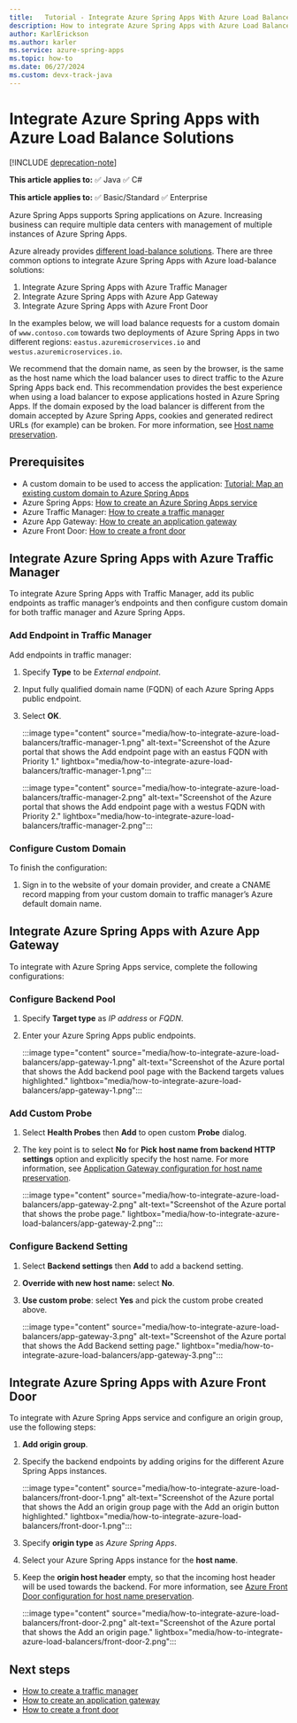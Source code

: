 ```yaml
---
title:   Tutorial - Integrate Azure Spring Apps With Azure Load Balance Solutions
description: How to integrate Azure Spring Apps with Azure Load Balance Solutions
author: KarlErickson
ms.author: karler
ms.service: azure-spring-apps
ms.topic: how-to
ms.date: 06/27/2024
ms.custom: devx-track-java
---
```


# Integrate Azure Spring Apps with Azure Load Balance Solutions

[!INCLUDE [deprecation-note](../includes/deprecation-note.md)]

**This article applies to:** ✅ Java ✅ C#

**This article applies to:** ✅ Basic/Standard ✅ Enterprise

Azure Spring Apps supports Spring applications on Azure. Increasing business can require multiple data centers with management of multiple instances of Azure Spring Apps.

Azure already provides [different load-balance solutions](/azure/architecture/guide/technology-choices/load-balancing-overview). There are three common options to integrate Azure Spring Apps with Azure load-balance solutions:

1. Integrate Azure Spring Apps with Azure Traffic Manager
1. Integrate Azure Spring Apps with Azure App Gateway
1. Integrate Azure Spring Apps with Azure Front Door

In the examples below, we will load balance requests for a custom domain of `www.contoso.com` towards two deployments of Azure Spring Apps in two different regions: `eastus.azuremicroservices.io` and `westus.azuremicroservices.io`.

We recommend that the domain name, as seen by the browser, is the same as the host name which the load balancer uses to direct traffic to the Azure Spring Apps back end. This recommendation provides the best experience when using a load balancer to expose applications hosted in Azure Spring Apps. If the domain exposed by the load balancer is different from the domain accepted by Azure Spring Apps, cookies and generated redirect URLs (for example) can be broken. For more information, see [Host name preservation](/azure/architecture/best-practices/host-name-preservation).

## Prerequisites

* A custom domain to be used to access the application: [Tutorial: Map an existing custom domain to Azure Spring Apps](./how-to-custom-domain.md)
* Azure Spring Apps: [How to create an Azure Spring Apps service](./quickstart.md)
* Azure Traffic Manager: [How to create a traffic manager](../../traffic-manager/quickstart-create-traffic-manager-profile.md)
* Azure App Gateway: [How to create an application gateway](../../application-gateway/quick-create-portal.md)
* Azure Front Door: [How to create a front door](../../frontdoor/quickstart-create-front-door.md)

## Integrate Azure Spring Apps with Azure Traffic Manager

To integrate Azure Spring Apps with Traffic Manager, add its public endpoints as traffic manager’s endpoints and then configure custom domain for both traffic manager and Azure Spring Apps.

### Add Endpoint in Traffic Manager

Add endpoints in traffic manager:

1. Specify **Type** to be *External endpoint*.
1. Input fully qualified domain name (FQDN) of each Azure Spring Apps public endpoint.
1. Select **OK**.

   :::image type="content" source="media/how-to-integrate-azure-load-balancers/traffic-manager-1.png" alt-text="Screenshot of the Azure portal that shows the Add endpoint page with an eastus FQDN with Priority 1." lightbox="media/how-to-integrate-azure-load-balancers/traffic-manager-1.png":::

   :::image type="content" source="media/how-to-integrate-azure-load-balancers/traffic-manager-2.png" alt-text="Screenshot of the Azure portal that shows the Add endpoint page with a westus FQDN with Priority 2." lightbox="media/how-to-integrate-azure-load-balancers/traffic-manager-2.png":::

### Configure Custom Domain

To finish the configuration:

1. Sign in to the website of your domain provider, and create a CNAME record mapping from your custom domain to traffic manager’s Azure default domain name.

## Integrate Azure Spring Apps with Azure App Gateway

To integrate with Azure Spring Apps service, complete the following configurations:

### Configure Backend Pool

1. Specify **Target type** as *IP address* or *FQDN*.
1. Enter your Azure Spring Apps public endpoints.

   :::image type="content" source="media/how-to-integrate-azure-load-balancers/app-gateway-1.png" alt-text="Screenshot of the Azure portal that shows the Add backend pool page with the Backend targets values highlighted." lightbox="media/how-to-integrate-azure-load-balancers/app-gateway-1.png":::

### Add Custom Probe

1. Select **Health Probes** then **Add** to open custom **Probe** dialog.
1. The key point is to select **No** for **Pick host name from backend HTTP settings** option and explicitly specify the host name. For more information, see [Application Gateway configuration for host name preservation](/azure/architecture/best-practices/host-name-preservation#application-gateway).

   :::image type="content" source="media/how-to-integrate-azure-load-balancers/app-gateway-2.png" alt-text="Screenshot of the Azure portal that shows the probe page." lightbox="media/how-to-integrate-azure-load-balancers/app-gateway-2.png":::

### Configure Backend Setting

1. Select **Backend settings** then **Add** to add a backend setting.
1. **Override with new host name:** select **No**.
1. **Use custom probe**: select **Yes** and pick the custom probe created above.

   :::image type="content" source="media/how-to-integrate-azure-load-balancers/app-gateway-3.png" alt-text="Screenshot of the Azure portal that shows the Add Backend setting page." lightbox="media/how-to-integrate-azure-load-balancers/app-gateway-3.png":::

## Integrate Azure Spring Apps with Azure Front Door

To integrate with Azure Spring Apps service and configure an origin group, use the following steps:

1. **Add origin group**.
1. Specify the backend endpoints by adding origins for the different Azure Spring Apps instances.

   :::image type="content" source="media/how-to-integrate-azure-load-balancers/front-door-1.png" alt-text="Screenshot of the Azure portal that shows the Add an origin group page with the Add an origin button highlighted." lightbox="media/how-to-integrate-azure-load-balancers/front-door-1.png":::

1. Specify **origin type** as *Azure Spring Apps*.
1. Select your Azure Spring Apps instance for the **host name**.
1. Keep the **origin host header** empty, so that the incoming host header will be used towards the backend. For more information, see [Azure Front Door configuration for host name preservation](/azure/architecture/best-practices/host-name-preservation#azure-front-door).

   :::image type="content" source="media/how-to-integrate-azure-load-balancers/front-door-2.png" alt-text="Screenshot of the Azure portal that shows the Add an origin page." lightbox="media/how-to-integrate-azure-load-balancers/front-door-2.png":::

## Next steps

* [How to create a traffic manager](../../traffic-manager/quickstart-create-traffic-manager-profile.md)
* [How to create an application gateway](../../application-gateway/quick-create-portal.md)
* [How to create a front door](../../frontdoor/quickstart-create-front-door.md)
